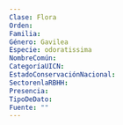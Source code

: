 ```yaml
---
Clase: Flora
Orden: 
Familia: 
Género: Gavilea
Especie: odoratissima
NombreComún: 
CategoríaUICN: 
EstadoConservaciónNacional: 
SectorenlaRBHH: 
Presencia: 
TipoDeDato: 
Fuente: ""
---
```

